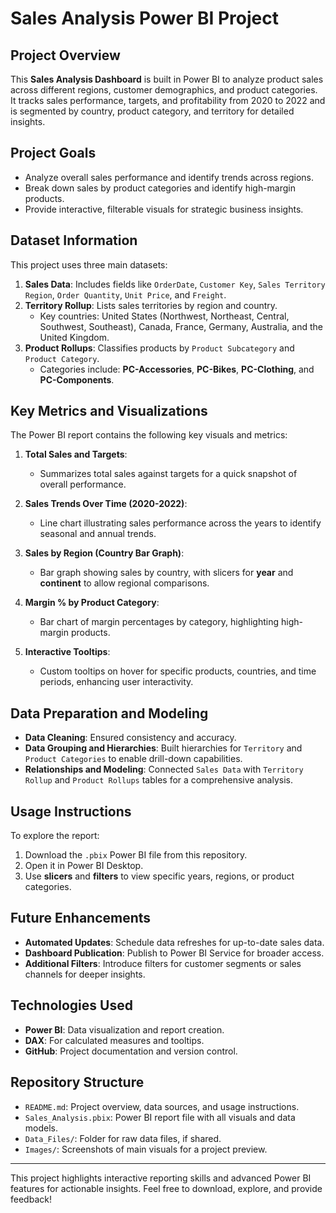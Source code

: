 # Sales Analysis Power BI Project

## Project Overview
This **Sales Analysis Dashboard** is built in Power BI to analyze product sales across different regions, customer demographics, and product categories. It tracks sales performance, targets, and profitability from 2020 to 2022 and is segmented by country, product category, and territory for detailed insights.

## Project Goals
- Analyze overall sales performance and identify trends across regions.
- Break down sales by product categories and identify high-margin products.
- Provide interactive, filterable visuals for strategic business insights.

## Dataset Information
This project uses three main datasets:

1. **Sales Data**: Includes fields like `OrderDate`, `Customer Key`, `Sales Territory Region`, `Order Quantity`, `Unit Price`, and `Freight`.
2. **Territory Rollup**: Lists sales territories by region and country.
   - Key countries: United States (Northwest, Northeast, Central, Southwest, Southeast), Canada, France, Germany, Australia, and the United Kingdom.
3. **Product Rollups**: Classifies products by `Product Subcategory` and `Product Category`.
   - Categories include: **PC-Accessories**, **PC-Bikes**, **PC-Clothing**, and **PC-Components**.

## Key Metrics and Visualizations

The Power BI report contains the following key visuals and metrics:

1. **Total Sales and Targets**:
   - Summarizes total sales against targets for a quick snapshot of overall performance.

2. **Sales Trends Over Time (2020-2022)**:
   - Line chart illustrating sales performance across the years to identify seasonal and annual trends.

3. **Sales by Region (Country Bar Graph)**:
   - Bar graph showing sales by country, with slicers for **year** and **continent** to allow regional comparisons.

4. **Margin % by Product Category**:
   - Bar chart of margin percentages by category, highlighting high-margin products.

5. **Interactive Tooltips**:
   - Custom tooltips on hover for specific products, countries, and time periods, enhancing user interactivity.

## Data Preparation and Modeling
- **Data Cleaning**: Ensured consistency and accuracy.
- **Data Grouping and Hierarchies**: Built hierarchies for `Territory` and `Product Categories` to enable drill-down capabilities.
- **Relationships and Modeling**: Connected `Sales Data` with `Territory Rollup` and `Product Rollups` tables for a comprehensive analysis.

## Usage Instructions
To explore the report:
1. Download the `.pbix` Power BI file from this repository.
2. Open it in Power BI Desktop.
3. Use **slicers** and **filters** to view specific years, regions, or product categories.

## Future Enhancements
- **Automated Updates**: Schedule data refreshes for up-to-date sales data.
- **Dashboard Publication**: Publish to Power BI Service for broader access.
- **Additional Filters**: Introduce filters for customer segments or sales channels for deeper insights.

## Technologies Used
- **Power BI**: Data visualization and report creation.
- **DAX**: For calculated measures and tooltips.
- **GitHub**: Project documentation and version control.

## Repository Structure
- `README.md`: Project overview, data sources, and usage instructions.
- `Sales_Analysis.pbix`: Power BI report file with all visuals and data models.
- `Data_Files/`: Folder for raw data files, if shared.
- `Images/`: Screenshots of main visuals for a project preview.

---
This project highlights interactive reporting skills and advanced Power BI features for actionable insights. Feel free to download, explore, and provide feedback!
